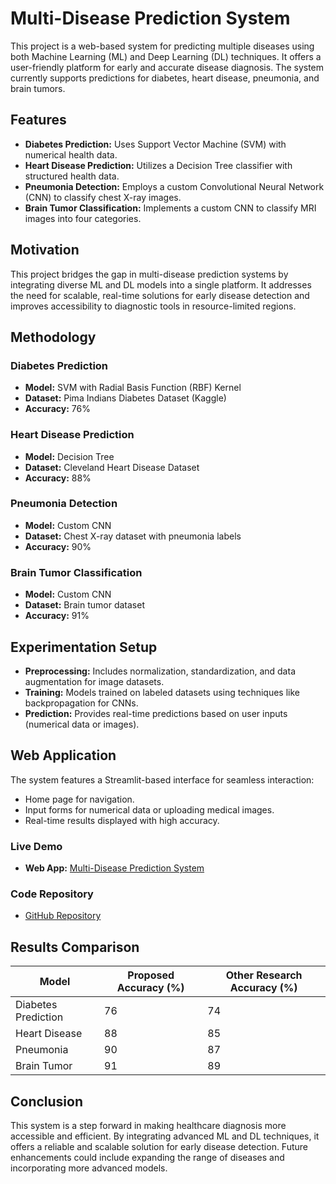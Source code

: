 # Multi-Disease Prediction System

This project is a web-based system for predicting multiple diseases using both Machine Learning (ML) and Deep Learning (DL) techniques. It offers a user-friendly platform for early and accurate disease diagnosis. The system currently supports predictions for diabetes, heart disease, pneumonia, and brain tumors.

## Features

- **Diabetes Prediction:** Uses Support Vector Machine (SVM) with numerical health data.
- **Heart Disease Prediction:** Utilizes a Decision Tree classifier with structured health data.
- **Pneumonia Detection:** Employs a custom Convolutional Neural Network (CNN) to classify chest X-ray images.
- **Brain Tumor Classification:** Implements a custom CNN to classify MRI images into four categories.

## Motivation

This project bridges the gap in multi-disease prediction systems by integrating diverse ML and DL models into a single platform. It addresses the need for scalable, real-time solutions for early disease detection and improves accessibility to diagnostic tools in resource-limited regions.

## Methodology

### Diabetes Prediction
- **Model:** SVM with Radial Basis Function (RBF) Kernel
- **Dataset:** Pima Indians Diabetes Dataset (Kaggle)
- **Accuracy:** 76%

### Heart Disease Prediction
- **Model:** Decision Tree
- **Dataset:** Cleveland Heart Disease Dataset
- **Accuracy:** 88%

### Pneumonia Detection
- **Model:** Custom CNN
- **Dataset:** Chest X-ray dataset with pneumonia labels
- **Accuracy:** 90%

### Brain Tumor Classification
- **Model:** Custom CNN
- **Dataset:** Brain tumor dataset
- **Accuracy:** 91%

## Experimentation Setup
- **Preprocessing:** Includes normalization, standardization, and data augmentation for image datasets.
- **Training:** Models trained on labeled datasets using techniques like backpropagation for CNNs.
- **Prediction:** Provides real-time predictions based on user inputs (numerical data or images).

## Web Application

The system features a Streamlit-based interface for seamless interaction:
- Home page for navigation.
- Input forms for numerical data or uploading medical images.
- Real-time results displayed with high accuracy.

### Live Demo
- **Web App:** [Multi-Disease Prediction System](https://multiplediseasepredictionbycrn.streamlit.app/)

### Code Repository
- [GitHub Repository](https://github.com/chetan-narware/Multiple_Disease_prediction)

## Results Comparison

| Model               | Proposed Accuracy (%) | Other Research Accuracy (%) |
|---------------------|-----------------------|-----------------------------|
| Diabetes Prediction | 76                   | 74                          |
| Heart Disease       | 88                   | 85                          |
| Pneumonia           | 90                   | 87                          |
| Brain Tumor         | 91                   | 89                          |

## Conclusion

This system is a step forward in making healthcare diagnosis more accessible and efficient. By integrating advanced ML and DL techniques, it offers a reliable and scalable solution for early disease detection. Future enhancements could include expanding the range of diseases and incorporating more advanced models.


